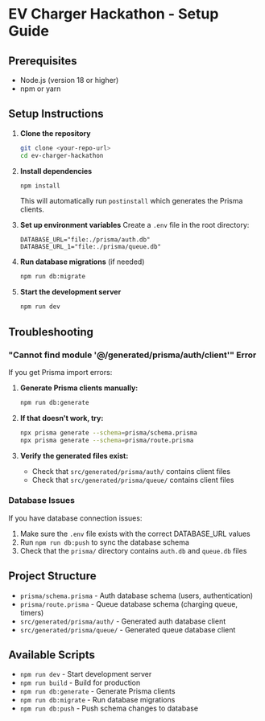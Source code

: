 # EV Charger Hackathon - Setup Guide

## Prerequisites
- Node.js (version 18 or higher)
- npm or yarn

## Setup Instructions

1. **Clone the repository**
   ```bash
   git clone <your-repo-url>
   cd ev-charger-hackathon
   ```

2. **Install dependencies**
   ```bash
   npm install
   ```
   This will automatically run `postinstall` which generates the Prisma clients.

3. **Set up environment variables**
   Create a `.env` file in the root directory:
   ```env
   DATABASE_URL="file:./prisma/auth.db"
   DATABASE_URL_1="file:./prisma/queue.db"
   ```

4. **Run database migrations** (if needed)
   ```bash
   npm run db:migrate
   ```

5. **Start the development server**
   ```bash
   npm run dev
   ```

## Troubleshooting

### "Cannot find module '@/generated/prisma/auth/client'" Error
If you get Prisma import errors:

1. **Generate Prisma clients manually:**
   ```bash
   npm run db:generate
   ```

2. **If that doesn't work, try:**
   ```bash
   npx prisma generate --schema=prisma/schema.prisma
   npx prisma generate --schema=prisma/route.prisma
   ```

3. **Verify the generated files exist:**
   - Check that `src/generated/prisma/auth/` contains client files
   - Check that `src/generated/prisma/queue/` contains client files

### Database Issues
If you have database connection issues:
1. Make sure the `.env` file exists with the correct DATABASE_URL values
2. Run `npm run db:push` to sync the database schema
3. Check that the `prisma/` directory contains `auth.db` and `queue.db` files

## Project Structure
- `prisma/schema.prisma` - Auth database schema (users, authentication)
- `prisma/route.prisma` - Queue database schema (charging queue, timers)
- `src/generated/prisma/auth/` - Generated auth database client
- `src/generated/prisma/queue/` - Generated queue database client

## Available Scripts
- `npm run dev` - Start development server
- `npm run build` - Build for production
- `npm run db:generate` - Generate Prisma clients
- `npm run db:migrate` - Run database migrations
- `npm run db:push` - Push schema changes to database
